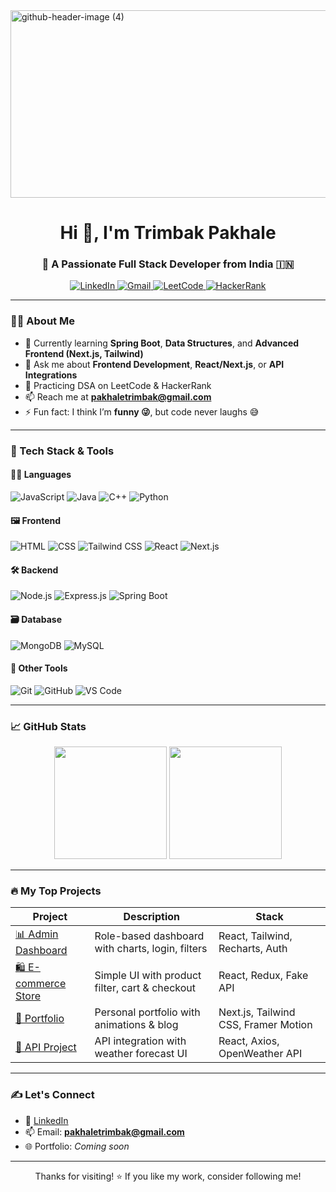 
<img width="921" height="300" alt="github-header-image (4)" src="https://github.com/user-attachments/assets/c17a7115-40fc-449e-b1cb-ab5d1fbf0557" />

<h1 align="center">Hi 👋, I'm Trimbak Pakhale</h1>
<h3 align="center">🚀 A Passionate Full Stack Developer from India 🇮🇳</h3>

<p align="center">
  <a href="https://www.linkedin.com/in/trimbak15/" target="_blank">
    <img src="https://img.shields.io/badge/LinkedIn-blue?style=for-the-badge&logo=linkedin" alt="LinkedIn" />
  </a>
  <a href="mailto:pakhaletrimbak@gmail.com">
    <img src="https://img.shields.io/badge/Gmail-red?style=for-the-badge&logo=gmail&logoColor=white" alt="Gmail" />
  </a>
  <a href="https://leetcode.com/TrimbakPakhale/" target="_blank">
    <img src="https://img.shields.io/badge/LeetCode-FFA116?style=for-the-badge&logo=leetcode&logoColor=black" alt="LeetCode" />
  </a>
  <a href="https://www.hackerrank.com/atp8149" target="_blank">
    <img src="https://img.shields.io/badge/HackerRank-2EC866?style=for-the-badge&logo=HackerRank&logoColor=white" alt="HackerRank" />
  </a>
</p>

---

### 🧑‍💻 About Me

- 🌱 Currently learning **Spring Boot**, **Data Structures**, and **Advanced Frontend (Next.js, Tailwind)**
- 💬 Ask me about **Frontend Development**, **React/Next.js**, or **API Integrations**
- 🧠 Practicing DSA on LeetCode & HackerRank
- 📫 Reach me at **pakhaletrimbak@gmail.com**
- ⚡ Fun fact: I think I’m **funny 😜**, but code never laughs 😅

---

### 🔧 Tech Stack & Tools

#### 👨‍💻 Languages
![JavaScript](https://img.shields.io/badge/-JavaScript-F7DF1E?style=flat-square&logo=javascript&logoColor=black)
![Java](https://img.shields.io/badge/-Java-007396?style=flat-square&logo=java&logoColor=white)
![C++](https://img.shields.io/badge/-C++-00599C?style=flat-square&logo=cplusplus)
![Python](https://img.shields.io/badge/-Python-3776AB?style=flat-square&logo=python&logoColor=white)

#### 🖼️ Frontend
![HTML](https://img.shields.io/badge/-HTML5-E34F26?style=flat-square&logo=html5&logoColor=white)
![CSS](https://img.shields.io/badge/-CSS3-1572B6?style=flat-square&logo=css3)
![Tailwind CSS](https://img.shields.io/badge/-Tailwind-06B6D4?style=flat-square&logo=tailwindcss)
![React](https://img.shields.io/badge/-React-20232A?style=flat-square&logo=react)
![Next.js](https://img.shields.io/badge/-Next.js-000000?style=flat-square&logo=nextdotjs)

#### 🛠️ Backend
![Node.js](https://img.shields.io/badge/-Node.js-339933?style=flat-square&logo=node.js)
![Express.js](https://img.shields.io/badge/-Express.js-000000?style=flat-square&logo=express)
![Spring Boot](https://img.shields.io/badge/-Spring%20Boot-6DB33F?style=flat-square&logo=springboot)

#### 🗃️ Database
![MongoDB](https://img.shields.io/badge/-MongoDB-47A248?style=flat-square&logo=mongodb)
![MySQL](https://img.shields.io/badge/-MySQL-00758F?style=flat-square&logo=mysql)

#### 🔗 Other Tools
![Git](https://img.shields.io/badge/-Git-F05032?style=flat-square&logo=git)
![GitHub](https://img.shields.io/badge/-GitHub-181717?style=flat-square&logo=github)
![VS Code](https://img.shields.io/badge/-VSCode-007ACC?style=flat-square&logo=visual-studio-code)

---

### 📈 GitHub Stats

<p align="center">
  <img src="https://github-readme-stats.vercel.app/api?username=Trimbak15&show_icons=true&theme=tokyonight" height="180px"/>
  <img src="https://github-readme-stats.vercel.app/api/top-langs/?username=Trimbak15&layout=compact&theme=tokyonight" height="180px"/>
</p>

---

### 🔥 My Top Projects

| Project | Description | Stack |
|--------|-------------|-------|
| [📊 Admin Dashboard](https://github.com/Trimbak15/admin-dashboard) | Role-based dashboard with charts, login, filters | React, Tailwind, Recharts, Auth |
| [🛍️ E-commerce Store](https://github.com/Trimbak15/ecommerce-frontend) | Simple UI with product filter, cart & checkout | React, Redux, Fake API |
| [📘 Portfolio](https://github.com/Trimbak15/portfolio-site) | Personal portfolio with animations & blog | Next.js, Tailwind CSS, Framer Motion |
| [🔗 API Project](https://github.com/Trimbak15/weather-app) | API integration with weather forecast UI | React, Axios, OpenWeather API |

---

### ✍️ Let's Connect

- 🔗 [LinkedIn](https://linkedin.com/in/trimbakpakhale)
- 📫 Email: **pakhaletrimbak@gmail.com**
- 🌐 Portfolio: _Coming soon_

---

<p align="center">Thanks for visiting! ⭐ If you like my work, consider following me!</p>
